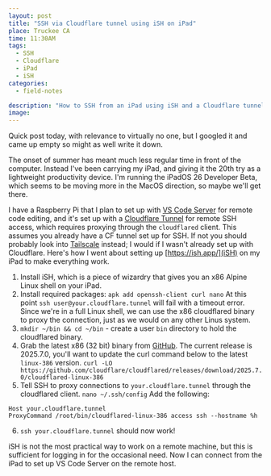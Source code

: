 ```yaml
---
layout: post
title: "SSH via Cloudflare tunnel using iSH on iPad"
place: Truckee CA
time: 11:30AM
tags:
  - SSH
  - Cloudflare
  - iPad
  - iSH
categories:
  - field-notes

description: "How to SSH from an iPad using iSH and a Cloudflare tunnel."
image: 
---
```


Quick post today, with relevance to virtually no one, but I googled it and came up empty so might as well write it down.

The onset of summer has meant much less regular time in front of the computer. Instead I've been carrying my iPad, and giving it the 20th try as a lightweight productivity device. I'm running the iPadOS 26 Developer Beta, which seems to be moving more in the MacOS direction, so maybe we'll get there.

I have a Raspberry Pi that I plan to set up with [VS Code Server](https://code.visualstudio.com/docs/remote/vscode-server) for remote code editing, and it's set up with a [Cloudflare Tunnel](https://developers.cloudflare.com/cloudflare-one/connections/connect-networks/) for remote SSH access, which requires proxying through the `cloudflared` client.
This assumes you already have a CF tunnel set up for SSH. If not you should probably look into [Tailscale](https://tailscale.com/) instead; I would if I wasn't already set up with Cloudflare.
Here's how I went about setting up [https://ish.app/](iSH) on my iPad to make everything work.
1. Install iSH, which is a piece of wizardry that gives you an x86 Alpine Linux shell on your iPad.
2. Install required packages:
  `apk add openssh-client curl nano`
At this point `ssh user@your.cloudflare.tunnel` will fail with a timeout error.
Since we're in a full Linux shell, we can use the x86 cloudflared binary to proxy the connection, just as we would on any other Linus system.
3. `mkdir ~/bin && cd ~/bin` - create a user `bin` directory to hold the cloudflared binary.
4. Grab the latest x86 (32 bit) binary from [GitHub](https://github.com/cloudflare/cloudflared/releases). The current release is 2025.7.0, you'll want to update the curl command below to the latest `linux-386` version.
  `curl -LO https://github.com/cloudflare/cloudflared/releases/download/2025.7.0/cloudflared-linux-386`
5. Tell SSH to proxy connections to `your.cloudflare.tunnel` through the cloudflared client.
  `nano ~/.ssh/config`
  Add the following:
  ```
  Host your.cloudflare.tunnel
  ProxyCommand /root/bin/cloudflared-linux-386 access ssh --hostname %h
  ```
6. `ssh your.cloudflare.tunnel` should now work!

iSH is not the most practical way to work on a remote machine, but this is sufficient for logging in for the occasional need. Now I can connect from the iPad to set up VS Code Server on the remote host.